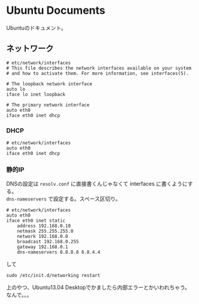 # Ubuntu Documents

Ubuntuのドキュメント。

## ネットワーク

```
# etc/network/interfaces
# This file describes the network interfaces available on your system
# and how to activate them. For more information, see interfaces(5).

# The loopback network interface
auto lo
iface lo inet loopback

# The primary network interface
auto eth0
iface eth0 inet dhcp
```

### DHCP

```
# etc/network/interfaces
auto eth0
iface eth0 inet dhcp
```

### 静的IP

DNSの設定は `resolv.conf` に直接書くんじゃなくて interfaces に書くようにする。  
`dns-nameservers` で設定する。スペース区切り。

```
# etc/network/interfaces
auto eth0
iface eth0 inet static
    address 192.168.0.10
    netmask 255.255.255.0
    network 192.168.0.0
    broadcast 192.168.0.255
    gateway 192.168.0.1
    dns-nameservers 8.8.8.8 8.8.4.4
```

して

```
sudo /etc/init.d/networking restart
```

上のやつ、Ubuntu13.04 Desktopでかましたら内部エラーとかいわれちゃう。なんで。。。
